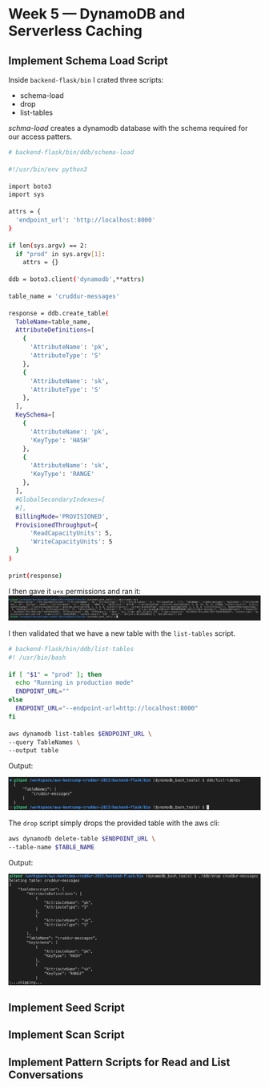 # Week 5 — DynamoDB and Serverless Caching

## Implement Schema Load Script

Inside `backend-flask/bin` I crated three scripts:

- schema-load
- drop
- list-tables

_schma-load_ creates a dynamodb database with the schema required for our access patters.

```bash [backend-flask/bin/ddb/schema-load]
# backend-flask/bin/ddb/schema-load

#!/usr/bin/env python3

import boto3
import sys

attrs = {
  'endpoint_url': 'http://localhost:8000'
}

if len(sys.argv) == 2:
  if "prod" in sys.argv[1]:
    attrs = {}

ddb = boto3.client('dynamodb',**attrs)

table_name = 'cruddur-messages'

response = ddb.create_table(
  TableName=table_name,
  AttributeDefinitions=[
    {
      'AttributeName': 'pk',
      'AttributeType': 'S'
    },
    {
      'AttributeName': 'sk',
      'AttributeType': 'S'
    },
  ],
  KeySchema=[
    {
      'AttributeName': 'pk',
      'KeyType': 'HASH'
    },
    {
      'AttributeName': 'sk',
      'KeyType': 'RANGE'
    },
  ],
  #GlobalSecondaryIndexes=[
  #],
  BillingMode='PROVISIONED',
  ProvisionedThroughput={
      'ReadCapacityUnits': 5,
      'WriteCapacityUnits': 5
  }
)

print(response)
```

I then gave it `u+x` permissions and ran it:
![DDB Schema Load Script](/assets/ddb-schema-load.png)

I then validated that we have a new table with the `list-tables`
script.

```bash [backend-flask/bin/ddb/list-tables]
# backend-flask/bin/ddb/list-tables
#! /usr/bin/bash

if [ "$1" = "prod" ]; then
  echo "Running in production mode"
  ENDPOINT_URL=""
else
  ENDPOINT_URL="--endpoint-url=http://localhost:8000"
fi

aws dynamodb list-tables $ENDPOINT_URL \
--query TableNames \
--output table
```

Output:

![DDB List Tables](/assets/ddb-list-tables.png)

The `drop` script simply drops the provided table with the aws cli:

```bash
aws dynamodb delete-table $ENDPOINT_URL \
--table-name $TABLE_NAME
```

Output:

![DDB drop tables](/assets/ddb-drop.png)

## Implement Seed Script

## Implement Scan Script

## Implement Pattern Scripts for Read and List Conversations
